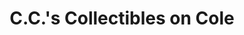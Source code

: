---
title: "C.C.'s Collectibles on Cole"
url: /enumclaw/c-c-s-collectibles-on-cole/
shop: antiques
---